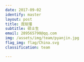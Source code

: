 ```yaml
---
date: 2017-09-02
identify: master
layout: post
title: 庞琰瑾
subtitle: 硕士生
email: 289565790@qq.com
img: /assets/img/team/pyanjin.jpg
flag_img: flag/China.svg
classification: team

---
```

